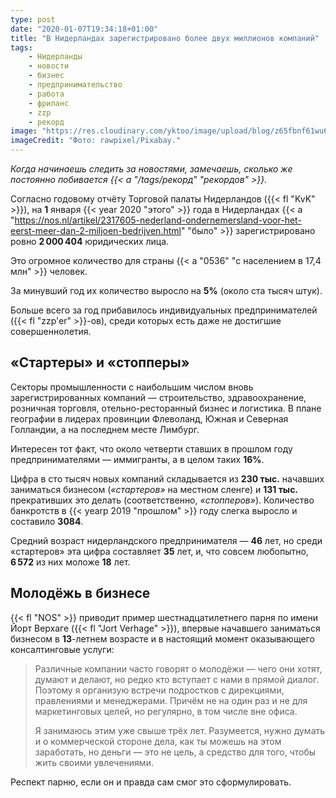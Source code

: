 ```yaml
---
type: post
date: "2020-01-07T19:34:18+01:00"
title: "В Нидерландах зарегистрировано более двух миллионов компаний"
tags:
    - Нидерланды
    - новости
    - бизнес
    - предпринимательство
    - работа
    - фриланс
    - zzp
    - рекорд
image: "https://res.cloudinary.com/yktoo/image/upload/blog/z65fbnf61wu60521.jpg"
imageCredit: "Фото: rawpixel/Pixabay."
---
```


*Когда начинаешь следить за новостями, замечаешь, сколько же постоянно побивается {{< a "/tags/рекорд" "рекордов" >}}.*

Согласно годовому отчёту Торговой палаты Нидерландов ({{< fl "KvK" >}}), на **1** января {{< year 2020 "этого" >}} года в Нидерландах {{< a "https://nos.nl/artikel/2317605-nederland-ondernemersland-voor-het-eerst-meer-dan-2-miljoen-bedrijven.html" "было" >}} зарегистрировано ровно **2 000 404** юридических лица.

Это огромное количество для страны {{< a "0536" "с населением в 17,4 млн" >}} человек.

За минувший год их количество выросло на **5%** (около ста тысяч штук).

<!--more-->

Больше всего за год прибавилось индивидуальных предпринимателей ({{< fl "zzp'er" >}}-ов), среди которых есть даже не достигшие совершеннолетия.

## «Стартеры» и «стопперы»

Секторы промышленности с наибольшим числом вновь зарегистрированных компаний — строительство, здравоохранение, розничная торговля, отельно-ресторанный бизнес и логистика. В плане географии в лидерах провинции Флеволанд, Южная и Северная Голландии, а на последнем месте Лимбург.

Интересен тот факт, что около четверти ставших в прошлом году предпринимателями — иммигранты, а в целом таких **16%**.

Цифра в сто тысяч новых компаний складывается из **230 тыс.** начавших заниматься бизнесом (*«стартеров»* на местном сленге) и **131 тыс.** прекративших это делать (соответственно, *«стопперов»*). Количество банкротств в {{< yearp 2019 "прошлом" >}} году слегка выросло и составило **3084**.

Средний возраст нидерландского предпринимателя — **46** лет, но среди «стартеров» эта цифра составляет **35** лет, и, что совсем любопытно, **6 572** из них моложе **18** лет.

## Молодёжь в бизнесе

{{< fl "NOS" >}} приводит пример шестнадцатилетнего парня по имени Йорт Верхаге ({{< fl "Jort Verhage" >}}), впервые начавшего заниматься бизнесом в **13**-летнем возрасте и в настоящий момент оказывающего консалтинговые услуги:

> Различные компании часто говорят о молодёжи — чего они хотят, думают и делают, но редко кто вступает с нами в прямой диалог. Поэтому я организую встречи подростков с дирекциями, правлениями и менеджерами. Причём не на один раз и не для маркетинговых целей, но регулярно, в том числе вне офиса.
>
> Я занимаюсь этим уже свыше трёх лет. Разумеется, нужно думать и о коммерческой стороне дела, как ты можешь на этом заработать, но деньги — это не цель, а средство для того, чтобы жить своими увлечениями.

Респект парню, если он и правда сам смог это сформулировать.